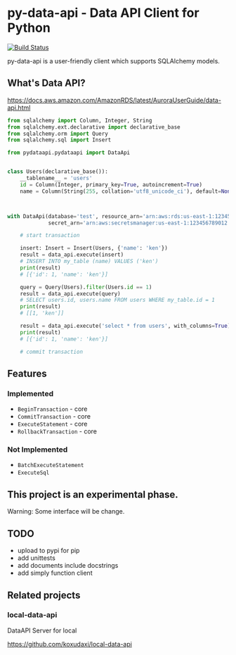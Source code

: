 # py-data-api - Data API Client for Python

[![Build Status](https://travis-ci.org/koxudaxi/py-data-api.svg?branch=master)](https://travis-ci.org/koxudaxi/py-data-api)

py-data-api is a user-friendly client which supports SQLAlchemy models.


## What's Data API?
https://docs.aws.amazon.com/AmazonRDS/latest/AuroraUserGuide/data-api.html



```python
from sqlalchemy import Column, Integer, String
from sqlalchemy.ext.declarative import declarative_base
from sqlalchemy.orm import Query
from sqlalchemy.sql import Insert

from pydataapi.pydataapi import DataApi


class Users(declarative_base()):
    __tablename__ = 'users'
    id = Column(Integer, primary_key=True, autoincrement=True)
    name = Column(String(255, collation='utf8_unicode_ci'), default=None)



with DataApi(database='test', resource_arn='arn:aws:rds:us-east-1:123456789012:cluster:serverless-test-1',
             secret_arn='arn:aws:secretsmanager:us-east-1:123456789012:secret:serverless-test1') as data_api:

    # start transaction

    insert: Insert = Insert(Users, {'name': 'ken'})
    result = data_api.execute(insert)
    # INSERT INTO my_table (name) VALUES ('ken')
    print(result)
    # [{'id': 1, 'name': 'ken'}]

    query = Query(Users).filter(Users.id == 1)
    result = data_api.execute(query)
    # SELECT users.id, users.name FROM users WHERE my_table.id = 1
    print(result)
    # [[1, 'ken']]

    result = data_api.execute('select * from users', with_columns=True)
    print(result)
    # [{'id': 1, 'name': 'ken'}]

    # commit transaction

```

## Features
### Implemented
- `BeginTransaction`  - core  
- `CommitTransaction` - core 
- `ExecuteStatement` - core 
- `RollbackTransaction` - core


### Not Implemented
- `BatchExecuteStatement`
- `ExecuteSql`


## This project is an experimental phase.
Warning: Some interface will be change.

## TODO
- upload to pypi for pip
- add unittests
- add documents include docstrings
- add simply function client

## Related projects
### local-data-api

DataAPI Server for local 

https://github.com/koxudaxi/local-data-api
